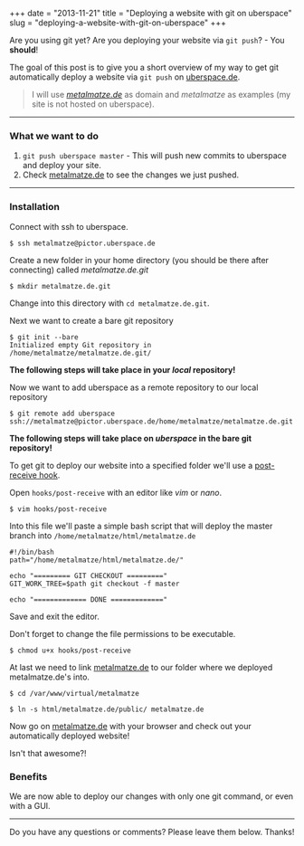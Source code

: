 +++
date = "2013-11-21"
title = "Deploying a website with git on uberspace"
slug = "deploying-a-website-with-git-on-uberspace"
+++

Are you using git yet? Are you deploying your website via `git push`? - You **should**!

The goal of this post is to give you a short overview of my way to get git automatically deploy a website via `git push` on [uberspace.de](https://uberspace.de/).

> I will use [*metalmatze.de*](http://metalmatze.de) as domain and *metalmatze* as examples (my site is not hosted on uberspace).

---

### What we want to do
1. `git push uberspace master` - This will push new commits to uberspace and deploy your site.
2. Check [metalmatze.de](http://metalmatze.de) to see the changes we just pushed.

---

### Installation

Connect with ssh to uberspace.

    $ ssh metalmatze@pictor.uberspace.de

Create a new folder in your home directory (you should be there after connecting) called *metalmatze.de.git*

    $ mkdir metalmatze.de.git

Change into this directory with `cd metalmatze.de.git`.

Next we want to create a bare git repository
    
    $ git init --bare
    Initialized empty Git repository in /home/metalmatze/metalmatze.de.git/
    
**The following steps will take place in your *local* repository!**

Now we want to add uberspace as a remote repository to our local repository

    $ git remote add uberspace ssh://metalmatze@pictor.uberspace.de/home/metalmatze/metalmatze.de.git

**The following steps will take place on *uberspace* in the bare git repository!**

To get git to deploy our website into a specified folder we'll use a [post-receive hook](https://www.kernel.org/pub/software/scm/git/docs/githooks.html#post-receive).

Open `hooks/post-receive` with an editor like *vim* or *nano*.
    
    $ vim hooks/post-receive
    
Into this file we'll paste a simple bash script that will deploy the master branch into `/home/metalmatze/html/metalmatze.de`

    #!/bin/bash
    path="/home/metalmatze/html/metalmatze.de/"

    echo "========= GIT CHECKOUT ========="
    GIT_WORK_TREE=$path git checkout -f master

    echo "============= DONE ============="

Save and exit the editor.

Don't forget to change the file permissions to be executable.

    $ chmod u+x hooks/post-receive

At last we need to link [metalmatze.de](http://metalmatze.de) to our folder where we deployed metalmatze.de's into.

    $ cd /var/www/virtual/metalmatze

    $ ln -s html/metalmatze.de/public/ metalmatze.de

Now go on [metalmatze.de](http://metalmatze.de) with your browser and check out your automatically deployed website! 

Isn't that awesome?! 


### Benefits

We are now able to deploy our changes with only one git command, or even with a GUI.

---

Do you have any questions or comments? Please leave them below. Thanks! 
